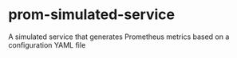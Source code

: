 # prom-simulated-service
A simulated service that generates Prometheus metrics based on a configuration YAML file
